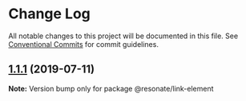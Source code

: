 # Change Log

All notable changes to this project will be documented in this file.
See [Conventional Commits](https://conventionalcommits.org) for commit guidelines.

## [1.1.1](https://github.com/resonatecoop/stream2own/compare/@resonate/link-element@1.1.0...@resonate/link-element@1.1.1) (2019-07-11)

**Note:** Version bump only for package @resonate/link-element
